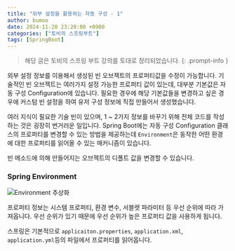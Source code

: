 ```yaml
---
title: "외부 설정을 활용하는 자동 구성 - 1"
author: bumoo
date: 2024-11-20 23:20:00 +0900
categories: ["토비의 스프링부트"]
tags: [SpringBoot]
---
```


> 해당 글은 토비의 스프링 부트 강의를 토대로 정리되었습니다.
{: .prompt-info }


외부 설정 정보를 이용해서 생성된 빈 오브젝트의 프로퍼티값을 수정이 가능합니다.
기술적인 빈 오브젝트는 여러가지 설정 가능한 프로퍼티 값이 있는데, 대부분 기본값은 자동 구성 Configuration에 있습니다.
필요한 경우에 해당 기본값들을 변경하고 싶은 경우에 커스텀 빈 설정을 하여 유저 구성 정보에 직접 만들어서 생성했습니다.

여러 지식이 필요한 기술 빈이 있으며, 1 ~ 2가지 정보를 바꾸기 위해 전체 코드를 작성하는 것은 굉장히 번거러운 일입니다. 
Spring Boot에는 자동 구성 Configuration 클래스의 프로퍼티를 변경할 수 있는 방법을 제공하는데 `Environment`은 동작한 어떤 환경에 대한 프로퍼티를 읽어올 수 있는 매커니즘이 있습니다.

빈 메소드에 의해 만들어지는 오브젝트의 디폴트 값을 변경할 수 있습니다.

### Spring Environment
![Environment 추상화](https://github.com/user-attachments/assets/7c1170b8-ef68-49c9-b944-eafabeb3282a)

프로퍼티 정보는 시스템 프로퍼티, 환경 변수, 서블렛 파라미터 등 우선 순위에 따라 가져옵니다.
우선 순위가 있기 때문에 우선 순위가 높은 프로퍼티 값을 사용하게 됩니다.

스프링은 기본적으로 `applicaiton.properties`, `application.xml`, `application.yml`등의 파일에서 프로퍼티를 읽어옵니다.


